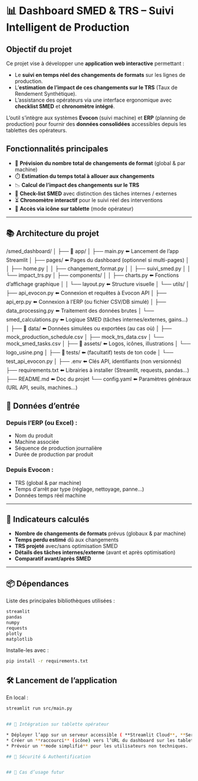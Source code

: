 # 📊 Dashboard SMED & TRS – Suivi Intelligent de Production

## Objectif du projet

Ce projet vise à développer une **application web interactive** permettant :

* Le **suivi en temps réel des changements de formats** sur les lignes de production.
* L’**estimation de l’impact de ces changements sur le TRS** (Taux de Rendement Synthétique).
* L’assistance des opérateurs via une interface ergonomique avec **checklist SMED** et **chronomètre intégré**.

L’outil s’intègre aux systèmes **Evocon** (suivi machine) et **ERP** (planning de production) pour fournir des **données consolidées** accessibles depuis les tablettes des opérateurs.



## Fonctionnalités principales

* 📅 **Prévision du nombre total de changements de format** (global & par machine)
* ⏱️ **Estimation du temps total à allouer aux changements**
* 📉 **Calcul de l’impact des changements sur le TRS**
* 🧾 **Check-list SMED** avec distinction des tâches internes / externes
* ⏳ **Chronomètre interactif** pour le suivi réel des interventions
* 📲 **Accès via icône sur tablette** (mode opérateur)

---

## 📚 Architecture du projet

/smed_dashboard/
│
├── 📁 app/
│   ├── main.py                         ⬅️ Lancement de l’app Streamlit
│   ├── pages/                          ⬅️ Pages du dashboard (optionnel si multi-pages)
│   │   ├── home.py
│   │   ├── changement_format.py
│   │   ├── suivi_smed.py
│   │   └── impact_trs.py
│   ├── components/
│   │   ├── charts.py                   ⬅️ Fonctions d’affichage graphique
│   │   └── layout.py                   ⬅️ Structure visuelle
│   └── utils/
│       ├── api_evocon.py               ⬅️ Connexion et requêtes à Evocon API
│       ├── api_erp.py                  ⬅️ Connexion à l’ERP (ou fichier CSV/DB simulé)
│       ├── data_processing.py          ⬅️ Traitement des données brutes
│       └── smed_calculations.py        ⬅️ Logique SMED (tâches internes/externes, gains…)
│
├── 📁 data/                            ⬅️ Données simulées ou exportées (au cas où)
│   ├── mock_production_schedule.csv
│   ├── mock_trs_data.csv
│   └── mock_smed_tasks.csv
│
├── 📁 assets/                          ⬅️ Logos, icônes, illustrations
│   └── logo_usine.png
│
├── 📁 tests/                           ⬅️ (facultatif) tests de ton code
│   └── test_api_evocon.py
│
├── .env                                ⬅️ Clés API, identifiants (non versionnés)
├── requirements.txt                    ⬅️ Librairies à installer (Streamlit, requests, pandas…)
├── README.md                           ⬅️ Doc du projet
└── config.yaml                         ⬅️ Paramètres généraux (URL API, seuils, machines…)


## 🔌 Données d’entrée

### Depuis l’ERP (ou Excel) :

* Nom du produit
* Machine associée
* Séquence de production journalière
* Durée de production par produit

### Depuis Evocon :

* TRS (global & par machine)
* Temps d'arrêt par type (réglage, nettoyage, panne…)
* Données temps réel machine

---

## 🧮 Indicateurs calculés

* **Nombre de changements de formats** prévus (globaux & par machine)
* **Temps perdu estimé** dû aux changements
* **TRS projeté** avec/sans optimisation SMED
* **Détails des tâches internes/externe** (avant et après optimisation)
* **Comparatif avant/après SMED**

---

## 📦 Dépendances

Liste des principales bibliothèques utilisées :

```bash
streamlit
pandas
numpy
requests
plotly
matplotlib
```

Installe-les avec :

```bash
pip install -r requirements.txt
```

## 🛠️ Lancement de l’application

En local :

```bash
streamlit run src/main.py


## 📲 Intégration sur tablette opérateur

* Déployer l’app sur un serveur accessible ( **Streamlit Cloud**, **Serveur local**).
* Créer un **raccourci** (icône) vers l’URL du dashboard sur les tablettes.
* Prévoir un **mode simplifié** pour les utilisateurs non techniques.

## 🔐 Sécurité & Authentification


## 📌 Cas d’usage futur
